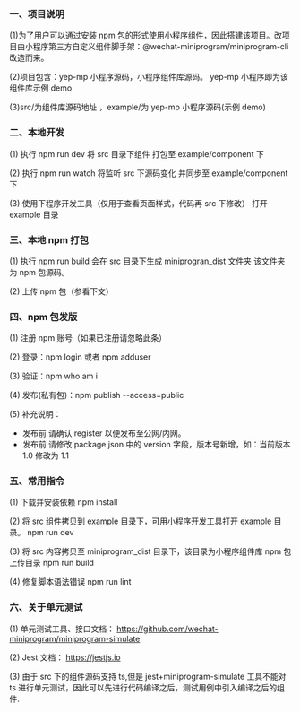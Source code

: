 ### 一、项目说明

(1)为了用户可以通过安装 npm 包的形式使用小程序组件，因此搭建该项目。改项目由小程序第三方自定义组件脚手架：@wechat-miniprogram/miniprogram-cli 改造而来。

(2)项目包含：yep-mp 小程序源码，小程序组件库源码。
yep-mp 小程序即为该组件库示例 demo

(3)src/为组件库源码地址 ，example/为 yep-mp 小程序源码(示例 demo)

### 二、本地开发

(1) 执行 npm run dev 将 src 目录下组件 打包至 example/component 下

(2) 执行 npm run watch 将监听 src 下源码变化 并同步至 example/component 下

(3) 使用下程序开发工具（仅用于查看页面样式，代码再 src 下修改） 打开 example 目录

### 三、本地 npm 打包

(1) 执行 npm run build 会在 src 目录下生成 miniprogran_dist 文件夹 该文件夹 为 npm 包源码。

(2) 上传 npm 包（参看下文）

### 四、npm 包发版

(1) 注册 npm 账号（如果已注册请忽略此条）

(2) 登录：npm login 或者 npm adduser

(3) 验证：npm who am i

(4) 发布(私有包)：npm publish --access=public

(5) 补充说明：

- 发布前 请确认 register 以便发布至公网/内网。
- 发布前 请修改 package.json 中的 version 字段，版本号新增，如：当前版本 1.0 修改为 1.1

### 五、常用指令

(1) 下载并安装依赖
npm install

(2) 将 src 组件拷贝到 example 目录下，可用小程序开发工具打开 example 目录。
npm run dev

(3) 将 src 内容拷贝至 miniprogram_dist 目录下，该目录为小程序组件库 npm 包上传目录
npm run build

(4) 修复脚本语法错误
npm run lint

### 六、关于单元测试

(1) 单元测试工具、接口文档：
https://github.com/wechat-miniprogram/miniprogram-simulate

(2) Jest 文档：
https://jestjs.io

(3) 由于 src 下的组件源码支持 ts,但是 jest+miniprogram-simulate 工具不能对 ts 进行单元测试，因此可以先进行代码编译之后，测试用例中引入编译之后的组件.
